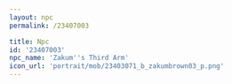 ```yaml
---
layout: npc
permalink: /23407003

title: Npc
id: '23407003'
npc_name: 'Zakum''s Third Arm'
icon_url: 'portrait/mob/23403071_b_zakumbrown03_p.png'
---
```

